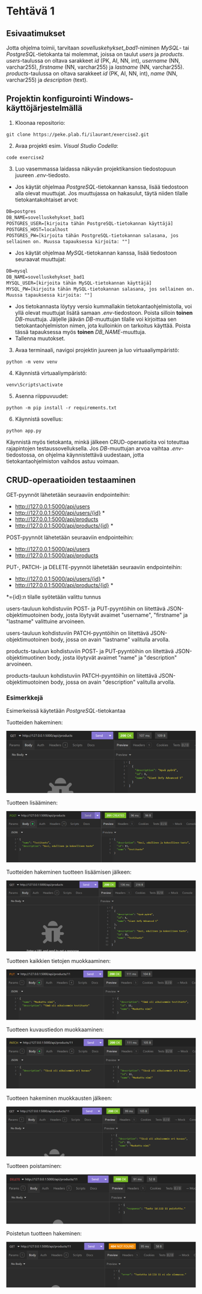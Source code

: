 # Tehtävä 1 

## Esivaatimukset
Jotta ohjelma toimii, tarvitaan *sovelluskehykset_bad1*-niminen *MySQL*- tai *PostgreSQL*-tietokanta tai molemmat, joissa on taulut *users* ja *products*. *users*-taulussa on oltava sarakkeet *id* (PK, AI, NN, int), *username* (NN, varchar255), *firstname* (NN, varchar255) ja *lastname* (NN, varchar255). *products*-taulussa on oltava sarakkeet *id* (PK, AI, NN, int), *name* (NN, varchar255) ja *description* (text).

## Projektin konfigurointi Windows-käyttöjärjestelmällä
1. Kloonaa repositorio:
```
git clone https://peke.plab.fi/ilaurant/exercise2.git
```
2. Avaa projekti esim. *Visual Studio Codella*:
```
code exercise2
```
3. Luo vasemmassa laidassa näkyvän projektikansion tiedostopuun juureen *.env*-tiedosto. 
- Jos käytät ohjelmaa *PostgreSQL*-tietokannan kanssa, lisää tiedostoon alla olevat muuttujat. Jos muuttujassa on hakasulut, täytä niiden tilalle tietokantakohtaiset arvot:
```
DB=postgres
DB_NAME=sovelluskehykset_bad1
POSTGRES_USER=[kirjoita tähän PostgreSQL-tietokannan käyttäjä]
POSTGRES_HOST=localhost
POSTGRES_PW=[kirjoita tähän PostgreSQL-tietokannan salasana, jos sellainen on. Muussa tapauksessa kirjoita: ""]
```
- Jos käytät ohjelmaa *MySQL*-tietokannan kanssa, lisää tiedostoon seuraavat muuttujat:
```
DB=mysql
DB_NAME=sovelluskehykset_bad1
MYSQL_USER=[kirjoita tähän MySQL-tietokannan käyttäjä]
MYSQL_PW=[kirjoita tähän MySQL-tietokannan salasana, jos sellainen on. Muussa tapauksessa kirjoita: ""]
```
- Jos tietokannasta löytyy versio kummallakin tietokantaohjelmistolla, voi yllä olevat muuttujat lisätä samaan *.env*-tiedostoon. Poista silloin **toinen** *DB*-muuttuja. Jäljelle jäävän *DB*-muuttujan tilalle voi kirjoittaa sen tietokantaohjelmiston nimen, jota kulloinkin on tarkoitus käyttää. Poista tässä tapauksessa myös **toinen** *DB_NAME*-muuttuja.
- Tallenna muutokset.

3. Avaa terminaali, navigoi projektin juureen ja luo virtuaaliympäristö:
```
python -m venv venv
```
4. Käynnistä virtuaaliympäristö:
```
venv\Scripts\activate
```
5. Asenna riippuvuudet:
```
python -m pip install -r requirements.txt
```
6. Käynnistä sovellus:
```
python app.py
```
Käynnistä myös tietokanta, minkä jälkeen CRUD-operaatioita voi toteuttaa rajapintojen testaussovelluksella. Jos *DB*-muuttujan arvoa vaihtaa *.env*-tiedostossa, on ohjelma käynnistettävä uudestaan, jotta tietokantaohjelmiston vaihdos astuu voimaan.

## CRUD-operaatioiden testaaminen

GET-pyynnöt lähetetään seuraaviin endpointeihin:
- http://127.0.0.1:5000/api/users
- http://127.0.0.1:5000/api/users/{id} *
- http://127.0.0.1:5000/api/products
- http://127.0.0.1:5000/api/products/{id} *

POST-pyynnöt lähetetään seuraaviin endpointeihin:
- http://127.0.0.1:5000/api/users
- http://127.0.0.1:5000/api/products

PUT-, PATCH- ja DELETE-pyynnöt lähetetään seuraaviin endpointeihin:
- http://127.0.0.1:5000/api/users/{id} *
- http://127.0.0.1:5000/api/products/{id} *

*={id}:n tilalle syötetään valittu tunnus

users-tauluun kohdistuviin POST- ja PUT-pyyntöihin on liitettävä JSON-objektimuotoinen body, josta löytyvät avaimet "username", "firstname" ja "lastname" valittuine arvoineen. 

users-tauluun kohdistuviin PATCH-pyyntöihin on liitettävä JSON-objektimuotoinen body, jossa on avain "lastname" valitulla arvolla.

products-tauluun kohdistuviin POST- ja PUT-pyyntöihin on liitettävä JSON-objektimuotinen body, josta löytyvät avaimet "name" ja "description" arvoineen.

products-tauluun kohdistuviin PATCH-pyyntöihin on liitettävä JSON-objektimuotoinen body, jossa on avain "description" valitulla arvolla.

### Esimerkkejä

Esimerkeissä käytetään *PostgreSQL*-tietokantaa

Tuotteiden hakeminen:

![Tuotteiden hakeminen GET-pyynnöllä](images/get_img.png)

Tuotteen lisääminen:

![Tuotteen lisääminen POST-pyynnöllä](images/post_img.png)

Tuotteiden hakeminen tuotteen lisäämisen jälkeen:

![Tuotteiden hakeminen GET-pyynnöllä sen jälkeen, kun tuote on lisätty](images/get_after_post_img.png)

Tuotteen kaikkien tietojen muokkaaminen:

![Tuotteen tietojen muokkaaminen PUT-pyynnöllä](images/put_img.png)

Tuotteen kuvaustiedon muokkaaminen:

![Tuotteen tiedon muokkaaminen PATCH-pyynnöllä](images/patch_img.png)

Tuotteen hakeminen muokkausten jälkeen:

![Id:n perusteella valitun tuotteen tietojen hakeminen](images/get_by_id_img.png)

Tuotteen poistaminen:

![Id:n perusteella valitun tuotteen poistaminen](images/delete_img.png)

Poistetun tuotteen hakeminen:

![Id:n perusteella valitun tuotteen tietojen hakeminen sen jälkeen, kun tuote on poistettu](images/get_by_id_after_delete_img.png)

